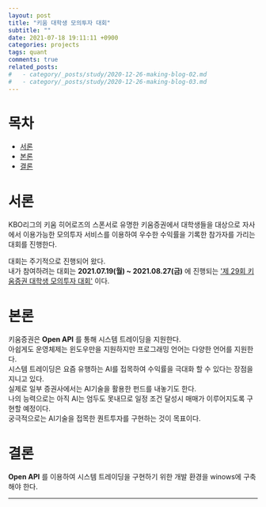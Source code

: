 ```yaml
---
layout: post
title: "키움 대학생 모의투자 대회"
subtitle: ""
date: 2021-07-18 19:11:11 +0900
categories: projects
tags: quant
comments: true
related_posts:
#   - category/_posts/study/2020-12-26-making-blog-02.md
#   - category/_posts/study/2020-12-26-making-blog-03.md
---
```


# 목차

- [서론](##서론)
- [본론](##본론)
- [결론](##결론)

# 서론

KBO리그의 키움 히어로즈의 스폰서로 유명한 키움증권에서 대학생들을 대상으로 자사에서 이용가능한 모의투자 서비스를 이용하여 우수한 수익률을 기록한 참가자를 가리는 대회를 진행한다.

대회는 주기적으로 진행되어 왔다.  
내가 참여하려는 대회는 **2021.07.19(월) ~ 2021.08.27(금)** 에 진행되는 ['제 29회 키움증권 대학생 모의투자 대회'](https://www.kiwoom.com/h/mock/ordinary/VMockConTotalCINFOView) 이다.

# 본론

키움증권은 **Open API** 를 통해 시스템 트레이딩을 지원한다.  
아쉽게도 운영체제는 윈도우만을 지원하지만 프로그래밍 언어는 다양한 언어를 지원한다.  
시스템 트레이딩은 요즘 유행하는 AI를 접목하여 수익률을 극대화 할 수 있다는 장점을 지니고 있다.  
실제로 일부 증권사에서는 AI기술을 활용한 펀드를 내놓기도 한다.  
나의 능력으로는 아직 AI는 엄두도 못내므로 일정 조건 달성시 매매가 이루어지도록 구현할 예정이다.  
궁극적으로는 AI기술을 접목한 퀀트투자를 구현하는 것이 목표이다.

# 결론

**Open API** 를 이용하여 시스템 트레이딩을 구현하기 위한 개발 환경을 winows에 구축해야 한다.

---
